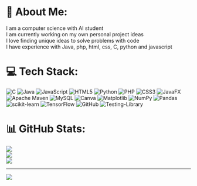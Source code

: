 # 💫 About Me:
I am a computer science with AI student<br>I am currently working on my own personal project ideas<br>I love finding unique ideas to solve problems with code<br>I have experience with Java, php, html, css, C, python and javascript


# 💻 Tech Stack:
![C](https://img.shields.io/badge/c-%2300599C.svg?style=plastic&logo=c&logoColor=white) ![Java](https://img.shields.io/badge/java-%23ED8B00.svg?style=plastic&logo=openjdk&logoColor=white) ![JavaScript](https://img.shields.io/badge/javascript-%23323330.svg?style=plastic&logo=javascript&logoColor=%23F7DF1E) ![HTML5](https://img.shields.io/badge/html5-%23E34F26.svg?style=plastic&logo=html5&logoColor=white) ![Python](https://img.shields.io/badge/python-3670A0?style=plastic&logo=python&logoColor=ffdd54) ![PHP](https://img.shields.io/badge/php-%23777BB4.svg?style=plastic&logo=php&logoColor=white) ![CSS3](https://img.shields.io/badge/css3-%231572B6.svg?style=plastic&logo=css3&logoColor=white) ![JavaFX](https://img.shields.io/badge/javafx-%23FF0000.svg?style=plastic&logo=javafx&logoColor=white) ![Apache Maven](https://img.shields.io/badge/Apache%20Maven-C71A36?style=plastic&logo=Apache%20Maven&logoColor=white) ![MySQL](https://img.shields.io/badge/mysql-4479A1.svg?style=plastic&logo=mysql&logoColor=white) ![Canva](https://img.shields.io/badge/Canva-%2300C4CC.svg?style=plastic&logo=Canva&logoColor=white) ![Matplotlib](https://img.shields.io/badge/Matplotlib-%23ffffff.svg?style=plastic&logo=Matplotlib&logoColor=black) ![NumPy](https://img.shields.io/badge/numpy-%23013243.svg?style=plastic&logo=numpy&logoColor=white) ![Pandas](https://img.shields.io/badge/pandas-%23150458.svg?style=plastic&logo=pandas&logoColor=white) ![scikit-learn](https://img.shields.io/badge/scikit--learn-%23F7931E.svg?style=plastic&logo=scikit-learn&logoColor=white) ![TensorFlow](https://img.shields.io/badge/TensorFlow-%23FF6F00.svg?style=plastic&logo=TensorFlow&logoColor=white) ![GitHub](https://img.shields.io/badge/github-%23121011.svg?style=plastic&logo=github&logoColor=white) ![Testing-Library](https://img.shields.io/badge/-TestingLibrary-%23E33332?style=plastic&logo=testing-library&logoColor=white)
# 📊 GitHub Stats:
![](https://github-readme-stats.vercel.app/api?username=NikkiCS-AI&theme=rose&hide_border=false&include_all_commits=true&count_private=true)<br/>
![](https://nirzak-streak-stats.vercel.app/?user=NikkiCS-AI&theme=rose&hide_border=false)<br/>
![](https://github-readme-stats.vercel.app/api/top-langs/?username=NikkiCS-AI&theme=rose&hide_border=false&include_all_commits=true&count_private=true&layout=compact)


---
[![](https://visitcount.itsvg.in/api?id=NikkiCS-AI&icon=7&color=5)](https://visitcount.itsvg.in)

<!-- Proudly created with GPRM ( https://gprm.itsvg.in ) -->
